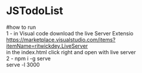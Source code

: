 # JSTodoList

#how to run </br>
  1 -  in Visual code download the live Server Extensio </br>
         https://marketplace.visualstudio.com/items?itemName=ritwickdey.LiveServer </br>
        in the index.html click right and open with live server </br>
  2 -  npm i -g serve </br>
        serve -l 3000 </br>
        
  

